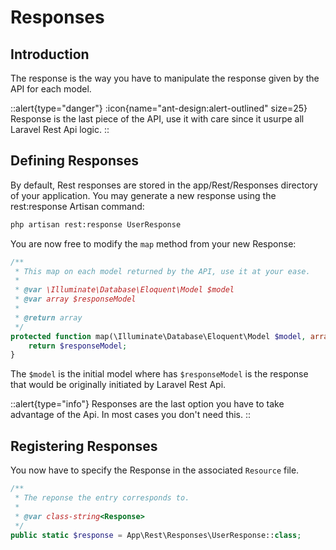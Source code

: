 # Responses

## Introduction

The response is the way you have to manipulate the response given by the API for each model.

::alert{type="danger"}
:icon{name="ant-design:alert-outlined" size=25}&nbsp;
Response is the last piece of the API, use it with care since it usurpe all Laravel Rest Api logic.
::

## Defining Responses

By default, Rest responses are stored in the app/Rest/Responses directory of your application. You may generate a new response using the rest:response Artisan command:

```bash
php artisan rest:response UserResponse
```

You are now free to modify the `map` method from your new Response:

```php
/**
 * This map on each model returned by the API, use it at your ease.
 *
 * @var \Illuminate\Database\Eloquent\Model $model
 * @var array $responseModel
 *
 * @return array
 */
protected function map(\Illuminate\Database\Eloquent\Model $model, array $responseModel) : array {
    return $responseModel;
}
```

The `$model` is the initial model where has `$responseModel` is the response that would be originally initiated by Laravel Rest Api.

::alert{type="info"}
Responses are the last option you have to take advantage of the Api. In most cases you don't need this. 
::

## Registering Responses

You now have to specify the Response in the associated `Resource` file.
```php [UserResource.php]
/**
 * The reponse the entry corresponds to.
 *
 * @var class-string<Response>
 */
public static $response = App\Rest\Responses\UserResponse::class;
```
